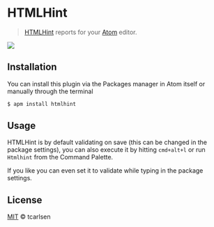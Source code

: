 # HTMLHint

> [HTMLHint](https://github.com/yaniswang/HTMLHint) reports for your [Atom](http://atom.io) editor.

![](https://dl.dropboxusercontent.com/u/2714001/htmlhint.gif)

## Installation

You can install this plugin via the Packages manager in Atom itself or manually through the terminal

```bash
$ apm install htmlhint
```

## Usage

HTMLHint is by default validating on save (this can be changed in the package settings), you can also execute it by hitting `cmd+alt+l` or run `Htmlhint` from the Command Palette.

If you like you can even set it to validate while typing in the package settings.

## License

[MIT](http://opensource.org/licenses/MIT) © tcarlsen
